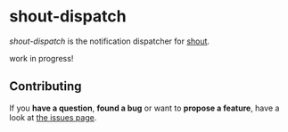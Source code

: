 # shout-dispatch

*shout-dispatch* is the notification dispatcher for [shout](https://github.com/derhuers/shout-dispatch).

work in progress!



## Contributing

If you **have a question**, **found a bug** or want to **propose a feature**, have a look at [the issues page](https://github.com/derhuerst/shout/issues).
